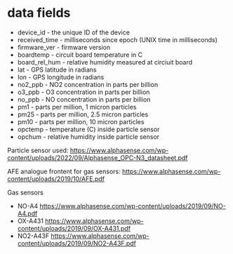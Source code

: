 # data fields

- device_id - the unique ID of the device
- received_time - milliseconds since epoch (UNIX time in milliseconds)
- firmware_ver - firmware version
- boardtemp - circuit board temperature in C
- board_rel_hum - relative humidity measured at circiuit board
- lat - GPS latitude in radians
- lon - GPS longitude in radians
- no2_ppb - NO2 concentration in parts per billion
- o3_ppb - O3 concentration in parts per billion
- no_ppb - NO concentration in parts per billion
- pm1 - parts per million, 1 micron particles
- pm25 - parts per million, 2.5 micron particles
- pm10 - parts per million, 10 micron particles
- opctemp - temperature (C) inside particle sensor
- opchum - relative humidity inside particle sensor

Particle sensor used:
<https://www.alphasense.com/wp-content/uploads/2022/09/Alphasense_OPC-N3_datasheet.pdf>

AFE analogue frontent for gas sensors:
<https://www.alphasense.com/wp-content/uploads/2019/10/AFE.pdf>

Gas sensors

- NO-A4 <https://www.alphasense.com/wp-content/uploads/2019/09/NO-A4.pdf>
- OX-A431 <https://www.alphasense.com/wp-content/uploads/2019/09/OX-A431.pdf>
- NO2-A43F <https://www.alphasense.com/wp-content/uploads/2019/09/NO2-A43F.pdf>
